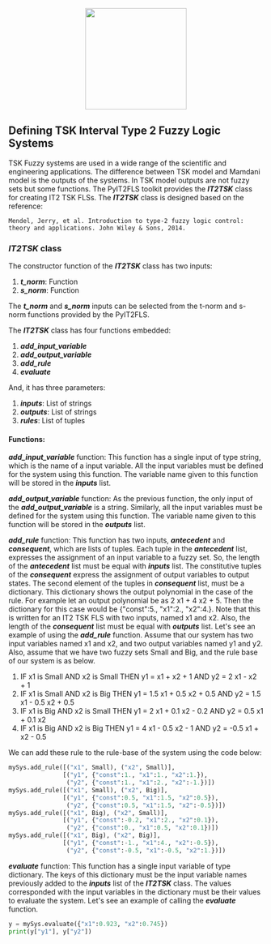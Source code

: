 <p align="center"><img src="https://raw.githubusercontent.com/Haghrah/PyIT2FLS/master/PyIT2FLS_icon.png" width="200"/></p>

## Defining TSK Interval Type 2 Fuzzy Logic Systems

TSK Fuzzy systems are used in a wide range of the scientific and engineering applications. The difference between TSK model and Mamdani model is the outputs of the systems. In TSK model outputs are not fuzzy sets but some functions. The PyIT2FLS toolkit provides the **_IT2TSK_** class for creating IT2 TSK FLSs. The **_IT2TSK_** class is designed based on the reference:

	Mendel, Jerry, et al. Introduction to type-2 fuzzy logic control: theory and applications. John Wiley & Sons, 2014.

### **_IT2TSK_** class
The constructor function of the **_IT2TSK_** class has two inputs:

1. **_t_norm_**: Function
2. **_s_norm_**: Function

The **_t_norm_** and **_s_norm_** inputs can be selected from the t-norm and s-norm functions provided by the PyIT2FLS.

The **_IT2TSK_** class has four functions embedded:

1. **_add_input_variable_**
2. **_add_output_variable_**
3. **_add_rule_**
4. **_evaluate_**

And, it has three parameters:

1. **_inputs_**: List of strings
2. **_outputs_**: List of strings
3. **_rules_**: List of tuples

#### Functions:
**_add_input_variable_** function: This function has a single input of type string, which is the name of a input variable. All the input variables must be defined for the system using this function. The variable name given to this function will be stored in the **_inputs_** list.

**_add_output_variable_** function: As the previous function, the only input of the **_add_output_variable_** is a string. Similarly, all the input variables must be defined for the system using this function. The variable name given to this function will be stored in the **_outputs_** list.

**_add_rule_** function: This function has two inputs, **_antecedent_** and **_consequent_**, which are lists of tuples. Each tuple in the **_antecedent_** list, expresses the assignment of an input variable to a fuzzy set. So, the length of the **_antecedent_** list must be equal with **_inputs_** list. The constitutive tuples of the **_consequent_** express the assignment of output variables to output states. The second element of the tuples in **_consequent_** list, must be a dictionary. This dictionary shows the output polynomial in the case of the rule. For example let an output polynomial be as 2 x1 + 4 x2 + 5. Then the dictionary for this case would be {"const":5., "x1":2., "x2":4.}. Note that this is written for an IT2 TSK FLS with two inputs, named x1 and x2. Also, the length of the **_consequent_** list must be equal with **_outputs_** list. Let's see an example of using the **_add_rule_** function. Assume that our system has two input variables named x1 and x2, and two output variables named y1 and y2. Also, assume that we have two fuzzy sets Small and Big, and the rule base of our system is as below.

1. IF x1 is Small AND x2 is Small THEN y1 = x1 + x2 + 1 AND y2 = 2 x1 - x2 + 1
2. IF x1 is Small AND x2 is Big THEN y1 = 1.5 x1 + 0.5 x2 + 0.5 AND y2 = 1.5 x1 - 0.5 x2 + 0.5
3. IF x1 is Big AND x2 is Small THEN y1 = 2 x1 + 0.1 x2 - 0.2 AND y2 = 0.5 x1 + 0.1 x2
4. IF x1 is Big AND x2 is Big THEN y1 = 4 x1 - 0.5 x2 - 1 AND y2 = -0.5 x1 + x2 - 0.5

We can add these rule to the rule-base of the system using the code below:

```python
mySys.add_rule([("x1", Small), ("x2", Small)], 
               [("y1", {"const":1., "x1":1., "x2":1.}), 
                ("y2", {"const":1., "x1":2., "x2":-1.})])
mySys.add_rule([("x1", Small), ("x2", Big)], 
               [("y1", {"const":0.5, "x1":1.5, "x2":0.5}), 
                ("y2", {"const":0.5, "x1":1.5, "x2":-0.5})])
mySys.add_rule([("x1", Big), ("x2", Small)], 
               [("y1", {"const":-0.2, "x1":2., "x2":0.1}), 
                ("y2", {"const":0., "x1":0.5, "x2":0.1})])
mySys.add_rule([("x1", Big), ("x2", Big)], 
               [("y1", {"const":-1., "x1":4., "x2":-0.5}), 
                ("y2", {"const":-0.5, "x1":-0.5, "x2":1.})])
```

**_evaluate_** function: This function has a single input variable of type dictionary. The keys of this dictionary must be the input variable names previously added to the **_inputs_** list of the **_IT2TSK_** class. The values corresponded with the input variables in the dictionary must be their values to evaluate the system. Let's see an example of calling the **_evaluate_** function.

```python
y = mySys.evaluate({"x1":0.923, "x2":0.745})
print(y["y1"], y["y2"])
```




